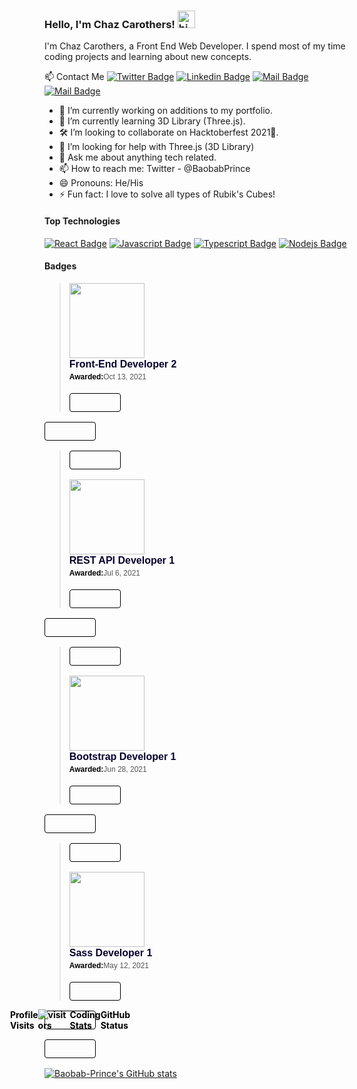 ### Hello, I'm Chaz Carothers! <img src="https://user-images.githubusercontent.com/1303154/88677602-1635ba80-d120-11ea-84d8-d263ba5fc3c0.gif" width="28px" alt="hi">

I'm Chaz Carothers, a Front End Web Developer. I spend most of my time coding projects and learning about new concepts.

:mailbox: Contact Me
[![Twitter Badge](https://img.shields.io/badge/-@BaobabPrince-1ca0f1?style=flat&labelColor=1ca0f1&logo=twitter&logoColor=white&link=https://twitter.com/BaobabPrince)](https://twitter.com/BaobabPrince) [![Linkedin Badge](https://img.shields.io/badge/-Carothers-0e76a8?style=flat&labelColor=0e76a8&logo=linkedin&logoColor=white)](https://www.linkedin.com/in/chaz-carothers-169117194/) [![Mail Badge](https://img.shields.io/badge/-@baobabprince-e84393?style=flat&labelColor=e84393&logo=instagram&logoColor=white)](https://instagram.com/baobabprince) [![Mail Badge](https://img.shields.io/badge/-chaz.carothers-c0392b?style=flat&labelColor=c0392b&logo=gmail&logoColor=white)](mailto:chaz.carothers@gmail.com)

- 🔭 I’m currently working on additions to my portfolio.
- 🌱 I’m currently learning 3D Library (Three.js).
- 🛠 I’m looking to collaborate on Hacktoberfest 2021🙂.
- 🤔 I’m looking for help with Three.js (3D Library)
- 💬 Ask me about anything tech related.
- 📫 How to reach me: Twitter - @BaobabPrince
- 😄 Pronouns: He/His
- ⚡ Fun fact: I love to solve all types of Rubik's Cubes!

#### Top Technologies

[![React Badge](https://img.shields.io/badge/-React-61DBFB?style=for-the-badge&labelColor=black&logo=react&logoColor=61DBFB)](#) [![Javascript Badge](https://img.shields.io/badge/-Javascript-F0DB4F?style=for-the-badge&labelColor=black&logo=javascript&logoColor=F0DB4F)](#) [![Typescript Badge](https://img.shields.io/badge/-Typescript-007acc?style=for-the-badge&labelColor=black&logo=typescript&logoColor=007acc)](#) [![Nodejs Badge](https://img.shields.io/badge/-Nodejs-3C873A?style=for-the-badge&labelColor=black&logo=node.js&logoColor=3C873A)](#)

#### Badges
<blockquote class="badgr-badge" style="font-family: Helvetica, Roboto, &quot;Segoe UI&quot;, Calibri, sans-serif;"><a href="https://api.badgr.io/public/assertions/v8u4dB3UQJ2i1aTPxpEfcg?identity__email=chaz.carothers%40gmail.com"><img width="120px" height="120px" src="https://api.badgr.io/public/assertions/v8u4dB3UQJ2i1aTPxpEfcg/image"></a><p class="badgr-badge-name" style="hyphens: auto; overflow-wrap: break-word; word-wrap: break-word;margin: 0; font-size: 16px; font-weight: 600; font-style: normal; font-stretch: normal; line-height: 1.25; letter-spacing: normal; text-align: left; color: #05012c;">Front-End Developer 2</p><p class="badgr-badge-date" style="margin: 0; font-size: 12px; font-style: normal; font-stretch: normal; line-height: 1.67; letter-spacing: normal; text-align: left; color: #555555;"><strong style="font-size: 12px; font-weight: bold; font-style: normal; font-stretch: normal; line-height: 1.67; letter-spacing: normal; text-align: left; color: #000;">Awarded:</strong>Oct 13, 2021</p><p style="margin: 16px 0; padding: 0;"><a class="badgr-badge-verify" target="_blank" href="https://badgecheck.io?url=https%3A%2F%2Fapi.badgr.io%2Fpublic%2Fassertions%2Fv8u4dB3UQJ2i1aTPxpEfcg%3Fidentity__email%3Dchaz.carothers%2540gmail.com&amp;identity__email=chaz.carothers%40gmail.com" style="box-sizing: content-box; display: flex; align-items: center; justify-content: center; margin: 0; font-size:14px; font-weight: bold; width: 48px; height: 16px; border-radius: 4px; border: solid 1px black; text-decoration: none; padding: 6px 16px; margin: 16px 0; color: black;"></blockquote>

  
  <blockquote class="badgr-badge" style="font-family: Helvetica, Roboto, &quot;Segoe UI&quot;, Calibri, sans-serif;"><a href="https://api.badgr.io/public/assertions/CQJAPzwHSuiiNLXjCF9m0Q?identity__email=chaz.carothers%40gmail.com"><img width="120px" height="120px" src="https://api.badgr.io/public/assertions/CQJAPzwHSuiiNLXjCF9m0Q/image"></a><p class="badgr-badge-name" style="hyphens: auto; overflow-wrap: break-word; word-wrap: break-word;margin: 0; font-size: 16px; font-weight: 600; font-style: normal; font-stretch: normal; line-height: 1.25; letter-spacing: normal; text-align: left; color: #05012c;">REST API Developer 1</p><p class="badgr-badge-date" style="margin: 0; font-size: 12px; font-style: normal; font-stretch: normal; line-height: 1.67; letter-spacing: normal; text-align: left; color: #555555;"><strong style="font-size: 12px; font-weight: bold; font-style: normal; font-stretch: normal; line-height: 1.67; letter-spacing: normal; text-align: left; color: #000;">Awarded:</strong>Jul 6, 2021</p><p style="margin: 16px 0; padding: 0;"><a class="badgr-badge-verify" target="_blank" href="https://badgecheck.io?url=https%3A%2F%2Fapi.badgr.io%2Fpublic%2Fassertions%2FCQJAPzwHSuiiNLXjCF9m0Q%3Fidentity__email%3Dchaz.carothers%2540gmail.com&amp;identity__email=chaz.carothers%40gmail.com" style="box-sizing: content-box; display: flex; align-items: center; justify-content: center; margin: 0; font-size:14px; font-weight: bold; width: 48px; height: 16px; border-radius: 4px; border: solid 1px black; text-decoration: none; padding: 6px 16px; margin: 16px 0; color: black;"></blockquote>

  <blockquote class="badgr-badge" style="font-family: Helvetica, Roboto, &quot;Segoe UI&quot;, Calibri, sans-serif;"><a href="https://api.badgr.io/public/assertions/Gg6ysb9HTFiVaC_PDrLOJA?identity__email=chaz.carothers%40gmail.com"><img width="120px" height="120px" src="https://api.badgr.io/public/assertions/Gg6ysb9HTFiVaC_PDrLOJA/image"></a><p class="badgr-badge-name" style="hyphens: auto; overflow-wrap: break-word; word-wrap: break-word;margin: 0; font-size: 16px; font-weight: 600; font-style: normal; font-stretch: normal; line-height: 1.25; letter-spacing: normal; text-align: left; color: #05012c;">Bootstrap Developer 1</p><p class="badgr-badge-date" style="margin: 0; font-size: 12px; font-style: normal; font-stretch: normal; line-height: 1.67; letter-spacing: normal; text-align: left; color: #555555;"><strong style="font-size: 12px; font-weight: bold; font-style: normal; font-stretch: normal; line-height: 1.67; letter-spacing: normal; text-align: left; color: #000;">Awarded:</strong>Jun 28, 2021</p><p style="margin: 16px 0; padding: 0;"><a class="badgr-badge-verify" target="_blank" href="https://badgecheck.io?url=https%3A%2F%2Fapi.badgr.io%2Fpublic%2Fassertions%2FGg6ysb9HTFiVaC_PDrLOJA%3Fidentity__email%3Dchaz.carothers%2540gmail.com&amp;identity__email=chaz.carothers%40gmail.com" style="box-sizing: content-box; display: flex; align-items: center; justify-content: center; margin: 0; font-size:14px; font-weight: bold; width: 48px; height: 16px; border-radius: 4px; border: solid 1px black; text-decoration: none; padding: 6px 16px; margin: 16px 0; color: black;"></blockquote>

<blockquote class="badgr-badge" style="font-family: Helvetica, Roboto, &quot;Segoe UI&quot;, Calibri, sans-serif;"><a href="https://api.badgr.io/public/assertions/Jb8QicuOQDC_ABmf9lTl5A?identity__email=chaz.carothers%40gmail.com"><img width="120px" height="120px" src="https://api.badgr.io/public/assertions/Jb8QicuOQDC_ABmf9lTl5A/image"></a><p class="badgr-badge-name" style="hyphens: auto; overflow-wrap: break-word; word-wrap: break-word;margin: 0; font-size: 16px; font-weight: 600; font-style: normal; font-stretch: normal; line-height: 1.25; letter-spacing: normal; text-align: left; color: #05012c;">Sass Developer 1</p><p class="badgr-badge-date" style="margin: 0; font-size: 12px; font-style: normal; font-stretch: normal; line-height: 1.67; letter-spacing: normal; text-align: left; color: #555555;"><strong style="font-size: 12px; font-weight: bold; font-style: normal; font-stretch: normal; line-height: 1.67; letter-spacing: normal; text-align: left; color: #000;">Awarded:</strong>May 12, 2021</p><p style="margin: 16px 0; padding: 0;"><a class="badgr-badge-verify" target="_blank" href="https://badgecheck.io?url=https%3A%2F%2Fapi.badgr.io%2Fpublic%2Fassertions%2FJb8QicuOQDC_ABmf9lTl5A%3Fidentity__email%3Dchaz.carothers%2540gmail.com&amp;identity__email=chaz.carothers%40gmail.com" style="box-sizing: content-box; display: flex; align-items: center; justify-content: center; margin: 0; font-size:14px; font-weight: bold; width: 48px; height: 16px; border-radius: 4px; border: solid 1px black; text-decoration: none; padding: 6px 16px; margin: 16px 0; color: black;"></blockquote>
    
#### Profile Visits

![visitors](https://visitor-badge.glitch.me/badge?page_id=Baobab-Prince.Baobab-Prince&left_color=green&right_color=red)

#### Coding Stats

<!--START_SECTION:waka-->
```text
JavaScript   7 hrs 53 mins   █████████████████▓░░░░░░░   70.80 % 
CSS          1 hr 17 mins    ███░░░░░░░░░░░░░░░░░░░░░░   11.51 % 
HTML         1 hr 10 mins    ██▓░░░░░░░░░░░░░░░░░░░░░░   10.52 % 
Other        17 mins         ▓░░░░░░░░░░░░░░░░░░░░░░░░   02.59 % 
Git Config   9 mins          ▒░░░░░░░░░░░░░░░░░░░░░░░░   01.42 % 
```
<!--END_SECTION:waka-->

#### GitHub Status

[![Baobab-Prince's GitHub stats](https://github-readme-stats.vercel.app/api?username=Baobab-Prince&hide=issues&theme=tokyonight)](https://github.com/Baobab-Prince/github-readme-stats)
